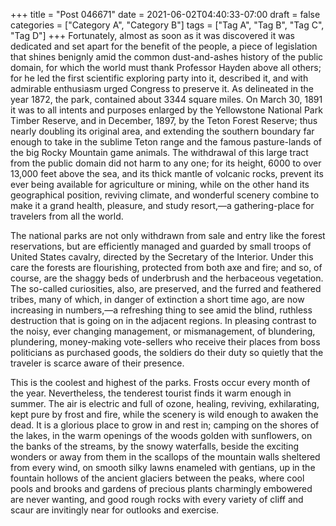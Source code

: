 +++
title = "Post 046671"
date = 2021-06-02T04:40:33-07:00
draft = false
categories = ["Category A", "Category B"]
tags = ["Tag A", "Tag B", "Tag C", "Tag D"]
+++
Fortunately, almost as soon as it was discovered it was dedicated and set apart for the benefit of the people, a piece of legislation that shines benignly amid the common dust-and-ashes history of the public domain, for which the world must thank Professor Hayden above all others; for he led the first scientific exploring party into it, described it, and with admirable enthusiasm urged Congress to preserve it. As delineated in the year 1872, the park, contained about 3344 square miles. On March 30, 1891 it was to all intents and purposes enlarged by the Yellowstone National Park Timber Reserve, and in December, 1897, by the Teton Forest Reserve; thus nearly doubling its original area, and extending the southern boundary far enough to take in the sublime Teton range and the famous pasture-lands of the big Rocky Mountain game animals. The withdrawal of this large tract from the public domain did not harm to any one; for its height, 6000 to over 13,000 feet above the sea, and its thick mantle of volcanic rocks, prevent its ever being available for agriculture or mining, while on the other hand its geographical position, reviving climate, and wonderful scenery combine to make it a grand health, pleasure, and study resort,—a gathering-place for travelers from all the world.

The national parks are not only withdrawn from sale and entry like the forest reservations, but are efficiently managed and guarded by small troops of United States cavalry, directed by the Secretary of the Interior. Under this care the forests are flourishing, protected from both axe and fire; and so, of course, are the shaggy beds of underbrush and the herbaceous vegetation. The so-called curiosities, also, are preserved, and the furred and feathered tribes, many of which, in danger of extinction a short time ago, are now increasing in numbers,—a refreshing thing to see amid the blind, ruthless destruction that is going on in the adjacent regions. In pleasing contrast to the noisy, ever changing management, or mismanagement, of blundering, plundering, money-making vote-sellers who receive their places from boss politicians as purchased goods, the soldiers do their duty so quietly that the traveler is scarce aware of their presence.

This is the coolest and highest of the parks. Frosts occur every month of the year. Nevertheless, the tenderest tourist finds it warm enough in summer. The air is electric and full of ozone, healing, reviving, exhilarating, kept pure by frost and fire, while the scenery is wild enough to awaken the dead. It is a glorious place to grow in and rest in; camping on the shores of the lakes, in the warm openings of the woods golden with sunflowers, on the banks of the streams, by the snowy waterfalls, beside the exciting wonders or away from them in the scallops of the mountain walls sheltered from every wind, on smooth silky lawns enameled with gentians, up in the fountain hollows of the ancient glaciers between the peaks, where cool pools and brooks and gardens of precious plants charmingly embowered are never wanting, and good rough rocks with every variety of cliff and scaur are invitingly near for outlooks and exercise.
